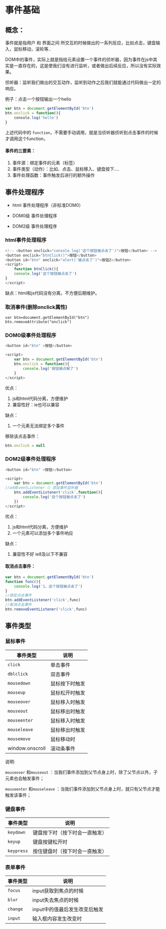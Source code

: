 # 事件基础

## 概念：

事件就是指用户 和 界面之间 所交互的时候做出的一系列反应，比如点击，键盘输入，鼠标移动，滚轮等..

DOM中的事件，实际上就是指给元素设置一个事件的侦听器，因为事件在js中其实是一直存在的，这是使我们没有进行监听，或者做出后续反应，所以没有实际效果。

侦听器：监听我们做出的交互动作，监听到动作之后我们就能通过代码做出一定的响应。

例子：点击一个按钮输出一个hello

```js
var btn = document.getElementById('btn')
btn.onclick = function(){
    consolo.log('hello')
}
```

上述代码中的 `function`，不需要手动调用，就是当侦听器侦听到点击事件的时候才调用这个function，

#### 事件的三要素：

1. 事件源：绑定事件的元素（标签）
2. 事件类型（动作）：比如、点击、鼠标移入、键盘按下....
3. 事件处理函数：事件触发后进行的额外操作

## 事件处理程序

- html 事件处理程序（非标准DOM0）
- DOM0级 事件处理程序

- DOM2级 事件处理程序

### html事件处理程序

```js
<!-- <button onclick="console.log('这个按钮被点击了')">按钮</button> -->
<button onclick="btnClick()">按钮</button>
<button id="btn" onclick="alert('被点击了')">按钮2</button>
<script>
    function btnClick(){
    console.log('这个按钮被点击了')
}
</script>
```

缺点：html和js代码没有分离，不方便后期维护。

### 取消事件(删除onclick属性)

```
var btn=document.getElementById("btn")
btn.removeAttribute("onclick")
```



### DOM0级事件处理程序

```js
<button id="btn" >按钮</button>

<script>
    var btn = document.getElementById('btn')
    btn.onclick = function(){
        console.log('按钮被点解了')
    }
</script>
```

优点：

1. js和html代码分离，方便维护
2. 兼容性好：ie也可以兼容

缺点：

1. 一个元素无法绑定多个事件

移除该点击事件：

```js
btn.onclick = null
```

### DOM2级事件处理程序

```js
<button id="btn" >按钮</button>

<script>
    var btn = document.getElementById('btn')
//addEventListener（）添加事件监听器
    btn.addEventListener('click',function(){
        console.log('这个按钮被点击了')
    })
</script>
```

优点：

1. js和html代码分离，方便维护
2. 一个元素可以添加多个事件响应

缺点：

1. 兼容性不好  ie8及以下不兼容

#### 取消点击事件：

```js
var btn = document.getElementById('btn')
function func(){
    console.log('1、这个按钮被点击了')
}
//绑定点击事件
btn.addEventListener('click',func)
//取消点击事件
btn.removeEventListener('click',func)

```



## 事件类型

### 鼠标事件

| 事件类型        | 说明           |
| --------------- | -------------- |
| `click`         | 单击事件       |
| `dblclick`      | 双击事件       |
| `mousedown`     | 鼠标按下时触发 |
| `mouseup`       | 鼠标松开时触发 |
| `mouseover`     | 鼠标移入时触发 |
| `mouseout`      | 鼠标移出时触发 |
| `mouseenter`    | 鼠标移入时触发 |
| `mouseleave`    | 鼠标移出时触发 |
| `mousemove`     | 鼠标移动时     |
| window.onscroll | 滚动条事件     |

说明:

`mouseover` 和`mouseout`  ：当我们事件添加到父节点身上时，除了父节点以外，子元素也会触发事件；

`mouseenter` 和`mouseleave`  ：当我们事件添加到父节点身上时，就只有父节点才能触发该事件；

### 键盘事件

| 事件类型   | 说明                           |
| ---------- | ------------------------------ |
| `keydown`  | 键盘按下时（按下时会一直触发） |
| `keyup`    | 键盘按键松开时                 |
| `keypress` | 按住键盘时（按下时会一直触发） |

### 表单事件

| 事件类型 | 说明                          |
| -------- | ----------------------------- |
| `focus`  | input获取到焦点的时候         |
| `blur`   | input失去焦点的时候           |
| `change` | input中的值最后发生改变后触发 |
| `input`  | 输入框内容发生改变时          |

